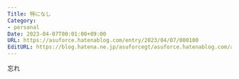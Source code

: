 ```yaml
---
Title: 特になし
Category:
- personal
Date: 2023-04-07T00:01:00+09:00
URL: https://asuforce.hatenablog.com/entry/2023/04/07/000100
EditURL: https://blog.hatena.ne.jp/asuforcegt/asuforce.hatenablog.com/atom/entry/4207112889978980954
---
```


忘れ
